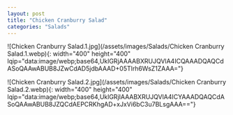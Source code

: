 ```yaml
---
layout: post
title: "Chicken Cranburry Salad"
categories: "Salads"
---
```

![Chicken Cranburry Salad.1.jpg](/assets/images/Salads/Chicken Cranburry Salad.1.webp){: width="400" height="400" lqip="data:image/webp;base64,UklGRjAAAABXRUJQVlA4ICQAAADQAQCdASoQAAwABUB8JZwCdAD5jdbAAAD+05Tlrh6WsZ1ZAAA="}

![Chicken Cranburry Salad.2.jpg](/assets/images/Salads/Chicken Cranburry Salad.2.webp){: width="400" height="400" lqip="data:image/webp;base64,UklGRjIAAABXRUJQVlA4ICYAAADQAQCdASoQAAwABUB8JZQCdAEPCRKhgAD+xJxVi6bC3u7BLsgAAA=="}


